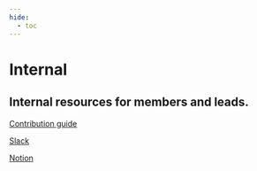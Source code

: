 ```yaml
---
hide:
  - toc
---
```


# Internal

## Internal resources for members and leads.

[Contribution guide](/internal/contributing)

[Slack](https://rocketslug.slack.com/)

[Notion](https://ucscrocketry.notion.site/?v=0e5418b1384643f5a15afb6b2e7cc674)
